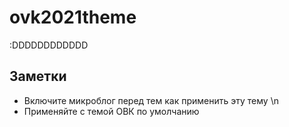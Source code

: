 # ovk2021theme
:DDDDDDDDDDDD

## Заметки
- Включите микроблог перед тем как применить эту тему \n
- Применяйте с темой ОВК по умолчанию
